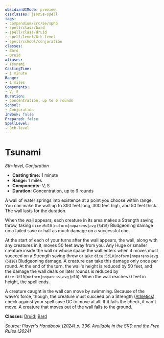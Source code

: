 ```yaml
---
obsidianUIMode: preview
cssclasses: json5e-spell
tags:
- compendium/src/5e/xphb
- spell/class/bard
- spell/class/druid
- spell/level/8th-level
- spell/school/conjuration
classes:
- Bard
- Druid
aliases:
- Tsunami
CastingTime: 
- 1 minute
Range:
- 1 miles
Components:
- V, S
Duration:
- Concentration, up to 6 rounds
School:
- Conjuration
InBook: false
Prepared: false
SpellLevel:
- 8th-level
---
```

# Tsunami
*8th-level, Conjuration*  


- **Casting time:** 1 minute
- **Range:** 1 miles
- **Components:** V, S
- **Duration:** Concentration, up to 6 rounds

A wall of water springs into existence at a point you choose within range. You can make the wall up to 300 feet long, 300 feet high, and 50 feet thick. The wall lasts for the duration.

When the wall appears, each creature in its area makes a Strength saving throw, taking `dice:6d10|noform|noparens|avg` (`6d10`) Bludgeoning damage on a failed save or half as much damage on a successful one.

At the start of each of your turns after the wall appears, the wall, along with any creatures in it, moves 50 feet away from you. Any Huge or smaller creature inside the wall or whose space the wall enters when it moves must succeed on a Strength saving throw or take `dice:5d10|noform|noparens|avg` (`5d10`) Bludgeoning damage. A creature can take this damage only once per round. At the end of the turn, the wall's height is reduced by 50 feet, and the damage the wall deals on later rounds is reduced by `dice:1d10|noform|noparens|avg` (`d10`). When the wall reaches 0 feet in height, the spell ends.

A creature caught in the wall can move by swimming. Because of the wave's force, though, the creature must succeed on a Strength ([Athletics](skills.md#Athletics)) check against your spell save DC to move at all. If it fails the check, it can't move. A creature that moves out of the wall falls to the ground.

**Classes**: [Druid](/3-Mechanics/CLI/lists/list-spells-classes-druid.md); [Bard](/3-Mechanics/CLI/lists/list-spells-classes-bard.md)

*Source: Player's Handbook (2024) p. 336. Available in the <span title='Systems Reference Document (5.2)'>SRD</span> and the Free Rules (2024)*